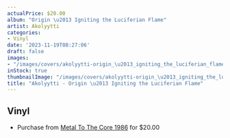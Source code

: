 ```yaml
---
actualPrice: $20.00
album: "Origin \u2013 Igniting the Luciferian Flame"
artist: Akolyytti
categories:
- Vinyl
date: '2023-11-19T08:27:06'
draft: false
images:
- "/images/covers/akolyytti-origin_\u2013_igniting_the_luciferian_flame.jpg"
inStock: true
thumbnailImage: "/images/covers/akolyytti-origin_\u2013_igniting_the_luciferian_flame-thumb.jpg"
title: "Akolyytti - Origin \u2013 Igniting the Luciferian Flame"
---
```


## Vinyl
* Purchase from [Metal To The Core 1986](https://metaltothecore1986.com/shop/akolyytti-origin-igniting-the-luciferian-flame-12-lp/) for $20.00

